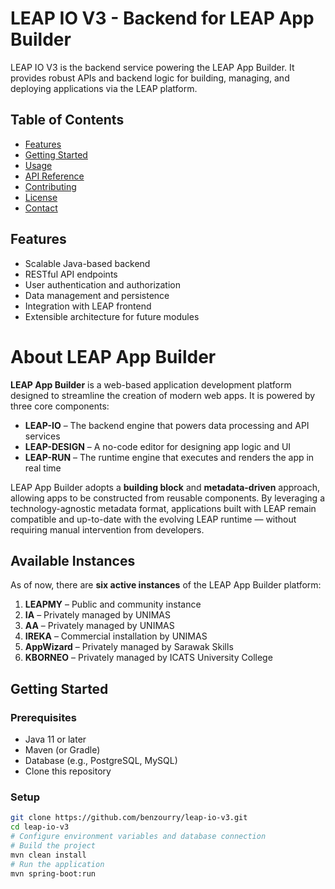 # LEAP IO V3 - Backend for LEAP App Builder

LEAP IO V3 is the backend service powering the LEAP App Builder. It provides robust APIs and backend logic for building, managing, and deploying applications via the LEAP platform.

## Table of Contents

- [Features](#features)
- [Getting Started](#getting-started)
- [Usage](#usage)
- [API Reference](#api-reference)
- [Contributing](#contributing)
- [License](#license)
- [Contact](#contact)

## Features

- Scalable Java-based backend
- RESTful API endpoints
- User authentication and authorization
- Data management and persistence
- Integration with LEAP frontend
- Extensible architecture for future modules

# About LEAP App Builder

**LEAP App Builder** is a web-based application development platform designed to streamline the creation of modern web apps. It is powered by three core components:

- **LEAP-IO** – The backend engine that powers data processing and API services  
- **LEAP-DESIGN** – A no-code editor for designing app logic and UI  
- **LEAP-RUN** – The runtime engine that executes and renders the app in real time

LEAP App Builder adopts a **building block** and **metadata-driven** approach, allowing apps to be constructed from reusable components. By leveraging a technology-agnostic metadata format, applications built with LEAP remain compatible and up-to-date with the evolving LEAP runtime — without requiring manual intervention from developers.

## Available Instances

As of now, there are **six active instances** of the LEAP App Builder platform:

1. **LEAPMY** – Public and community instance  
2. **IA** – Privately managed by UNIMAS  
3. **AA** – Privately managed by UNIMAS  
4. **IREKA** – Commercial installation by UNIMAS  
5. **AppWizard** – Privately managed by Sarawak Skills  
6. **KBORNEO** – Privately managed by ICATS University College


## Getting Started

### Prerequisites

- Java 11 or later
- Maven (or Gradle)
- Database (e.g., PostgreSQL, MySQL)
- Clone this repository

### Setup

```bash
git clone https://github.com/benzourry/leap-io-v3.git
cd leap-io-v3
# Configure environment variables and database connection
# Build the project
mvn clean install
# Run the application
mvn spring-boot:run
